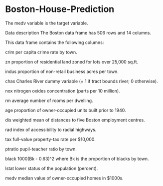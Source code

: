 # Boston-House-Prediction

The medv variable is the target variable.

Data description The Boston data frame has 506 rows and 14 columns.

This data frame contains the following columns:

crim per capita crime rate by town.

zn proportion of residential land zoned for lots over 25,000 sq.ft.

indus proportion of non-retail business acres per town.

chas Charles River dummy variable (= 1 if tract bounds river; 0 otherwise).

nox nitrogen oxides concentration (parts per 10 million).

rm average number of rooms per dwelling.

age proportion of owner-occupied units built prior to 1940.

dis weighted mean of distances to five Boston employment centres.

rad index of accessibility to radial highways.

tax full-value property-tax rate per $10,000.

ptratio pupil-teacher ratio by town.

black 1000(Bk - 0.63)^2 where Bk is the proportion of blacks by town.

lstat lower status of the population (percent).

medv median value of owner-occupied homes in $1000s.
